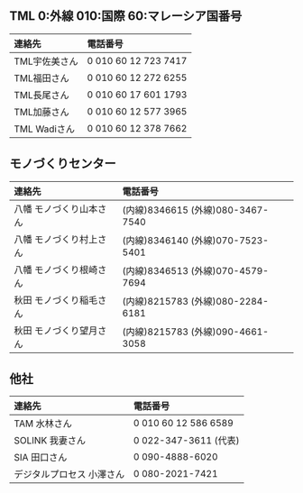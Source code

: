 ## TML 0:外線 010:国際 60:マレーシア国番号
| 連絡先 | 電話番号 |
|:----|:----|
| TML宇佐美さん  | 0 010 60 12 723 7417 |
| TML福田さん | 0 010 60 12 272 6255 |
| TML長尾さん | 0 010 60 17 601 1793 |
| TML加藤さん | 0 010 60 12 577 3965 |
| TML Wadiさん | 0 010 60 12 378 7662 |

## モノづくりセンター
| 連絡先 | 電話番号 |
|:----|:----|
| 八幡 モノづくり山本さん | (内線)8346615 (外線)080-3467-7540
| 八幡 モノづくり村上さん | (内線)8346140 (外線)070-7523-5401
| 八幡 モノづくり根崎さん | (内線)8346513 (外線)070-4579-7694
| 秋田 モノづくり稲毛さん | (内線)8215783 (外線)080-2284-6181
| 秋田 モノづくり望月さん | (内線)8215783 (外線)090-4661-3058

## 他社
| 連絡先 | 電話番号 |
|:----|:----|
| TAM 水林さん | 0 010 60 12 586 6589 |
| SOLINK 我妻さん | 0 022-347-3611 (代表) |
| SIA 田口さん | 0 090-4888-6020 |
| デジタルプロセス 小澤さん | 0 080-2021-7421 |